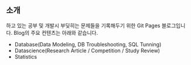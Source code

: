 
## 소개

하고 있는 공부 및 개발시 부딪히는 문제들을 기록해두기 위한 Git Pages 블로그입니다. Blog의 주요 컨텐츠는 아래와 같습니다.
* Database(Data Modeling, DB Troubleshooting, SQL Tunning)
* Datascience(Research Article / Competition / Study Review)
* Statistics